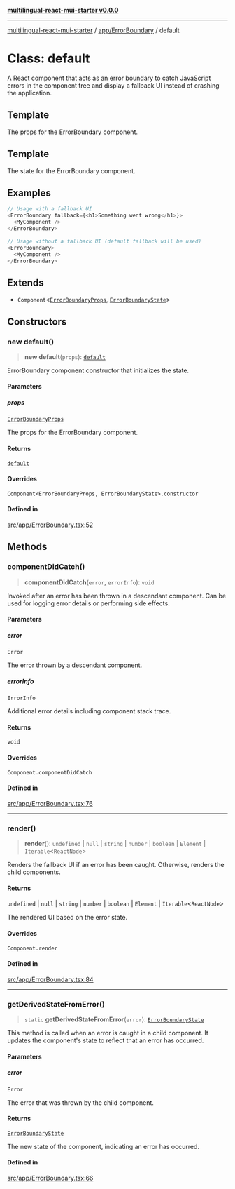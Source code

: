 [**multilingual-react-mui-starter v0.0.0**](../../../README.md)

***

[multilingual-react-mui-starter](../../../modules.md) / [app/ErrorBoundary](../README.md) / default

# Class: default

A React component that acts as an error boundary to catch JavaScript errors
in the component tree and display a fallback UI instead of crashing the application.

## Template

The props for the ErrorBoundary component.

## Template

The state for the ErrorBoundary component.

## Examples

```ts
// Usage with a fallback UI
<ErrorBoundary fallback={<h1>Something went wrong</h1>}>
  <MyComponent />
</ErrorBoundary>
```

```ts
// Usage without a fallback UI (default fallback will be used)
<ErrorBoundary>
  <MyComponent />
</ErrorBoundary>
```

## Extends

- `Component`\<[`ErrorBoundaryProps`](../interfaces/ErrorBoundaryProps.md), [`ErrorBoundaryState`](../interfaces/ErrorBoundaryState.md)\>

## Constructors

### new default()

> **new default**(`props`): [`default`](default.md)

ErrorBoundary component constructor that initializes the state.

#### Parameters

##### props

[`ErrorBoundaryProps`](../interfaces/ErrorBoundaryProps.md)

The props for the ErrorBoundary component.

#### Returns

[`default`](default.md)

#### Overrides

`Component<ErrorBoundaryProps, ErrorBoundaryState>.constructor`

#### Defined in

[src/app/ErrorBoundary.tsx:52](https://github.com/mjleb/multilingual-react-mui-starter/blob/7615b2190b1b8dd5cd1d51dcfb95ad7878f887f3/src/app/ErrorBoundary.tsx#L52)

## Methods

### componentDidCatch()

> **componentDidCatch**(`error`, `errorInfo`): `void`

Invoked after an error has been thrown in a descendant component. Can be used for logging
error details or performing side effects.

#### Parameters

##### error

`Error`

The error thrown by a descendant component.

##### errorInfo

`ErrorInfo`

Additional error details including component stack trace.

#### Returns

`void`

#### Overrides

`Component.componentDidCatch`

#### Defined in

[src/app/ErrorBoundary.tsx:76](https://github.com/mjleb/multilingual-react-mui-starter/blob/7615b2190b1b8dd5cd1d51dcfb95ad7878f887f3/src/app/ErrorBoundary.tsx#L76)

***

### render()

> **render**(): `undefined` \| `null` \| `string` \| `number` \| `boolean` \| `Element` \| `Iterable`\<`ReactNode`\>

Renders the fallback UI if an error has been caught. Otherwise, renders the child components.

#### Returns

`undefined` \| `null` \| `string` \| `number` \| `boolean` \| `Element` \| `Iterable`\<`ReactNode`\>

The rendered UI based on the error state.

#### Overrides

`Component.render`

#### Defined in

[src/app/ErrorBoundary.tsx:84](https://github.com/mjleb/multilingual-react-mui-starter/blob/7615b2190b1b8dd5cd1d51dcfb95ad7878f887f3/src/app/ErrorBoundary.tsx#L84)

***

### getDerivedStateFromError()

> `static` **getDerivedStateFromError**(`error`): [`ErrorBoundaryState`](../interfaces/ErrorBoundaryState.md)

This method is called when an error is caught in a child component.
It updates the component's state to reflect that an error has occurred.

#### Parameters

##### error

`Error`

The error that was thrown by the child component.

#### Returns

[`ErrorBoundaryState`](../interfaces/ErrorBoundaryState.md)

The new state of the component, indicating an error has occurred.

#### Defined in

[src/app/ErrorBoundary.tsx:66](https://github.com/mjleb/multilingual-react-mui-starter/blob/7615b2190b1b8dd5cd1d51dcfb95ad7878f887f3/src/app/ErrorBoundary.tsx#L66)
